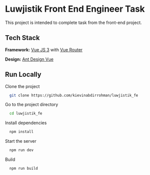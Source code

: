 # Luwjistik Front End Engineer Task

This project is intended to complete task from the front-end project.

## Tech Stack

**Framework:** [Vue JS 3](https://vuejs.org/) with [Vue Router](https://router.vuejs.org/)

**Design:** [Ant Design Vue](https://antdv.com/)


## Run Locally

Clone the project

```bash
  git clone https://github.com/kievinabdirrohman/luwjistik_fe
```

Go to the project directory

```bash
  cd luwjistik_fe
```

Install dependencies

```bash
  npm install
```

Start the server

```bash
  npm run dev
```

Build

```bash
  npm run build
```

